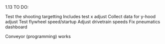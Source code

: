 1.13 TO DO:

Test the shooting targetting
Includes test x adjust
Collect data for y-hood adjust
Test flywheel speed/startup
Adjust drivetrain speeds
Fix pneumatics dashboard

Conveyor (programming) works


